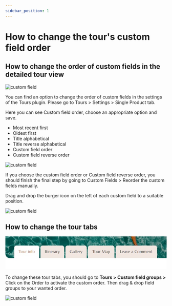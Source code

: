 ```yaml
---
sidebar_position: 1
---
```

# How to change the tour's custom field order

## How to change the order of custom fields in the detailed tour view

![custom field](./img/custom-field-order.avif)

You can find an option to change the order of custom fields in the settings of the Tours plugin. Please go to Tours > Settings > Single Product tab. 

Here you can see Custom field order, choose an appropriate option and save. 

* Most recent first
* Oldest first
* Title alphabetical
* Title reverse alphabetical
* Custom field order
* Custom field reverse order

![custom field](./img/custom-field-order-archive.avif)

If you choose the custom field order or Custom field reverse order, you should finish the final step by going to Custom Fields > Reorder the custom fields manually. 

Drag and drop the burger icon on the left of each custom field to a suitable position. 

![custom field](./img/admin-order.avif)

## How to change the tour tabs

![custom field](./img/tour-tabs.jpeg)

To change these tour tabs, you should go to **Tours > Custom field groups >** Click on the Order to activate the custom order. Then drag & drop field groups to your wanted order. 

![custom field](./img/groups-order.avif)

